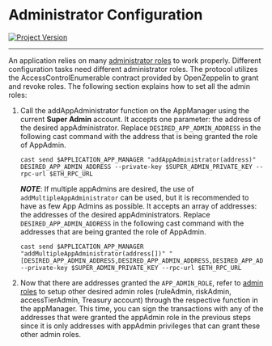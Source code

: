 # Administrator Configuration
[![Project Version][version-image]][version-url]

---

An application relies on many [administrator roles][admin-roles] to work properly. Different configuration tasks need different administrator roles. The protocol utilizes the AccessControlEnumerable contract provided by OpenZeppelin to grant and revoke roles. The following section explains how to set all the admin roles:

1. Call the addAppAdministrator function on the AppManager using the current **Super Admin** account. It accepts one parameter: the address of the desired appAdministrator. Replace `DESIRED_APP_ADMIN_ADDRESS` in the following cast command with the address that is being granted the role of AppAdmin.

      ````
      cast send $APPLICATION_APP_MANAGER "addAppAdministrator(address)" DESIRED_APP_ADMIN_ADDRESS --private-key $SUPER_ADMIN_PRIVATE_KEY --rpc-url $ETH_RPC_URL
      ````

      **_NOTE_**: If multiple appAdmins are desired, the use of `addMultipleAppAdministrator` can be used, but it is recommended to have as few App Admins as possible. It accepts an array of addresses: the addresses of the desired appAdministrators. Replace `DESIRED_APP_ADMIN_ADDRESS` in the following cast command with the addresses that are being granted the role of AppAdmin.

      ````
      cast send $APPLICATION_APP_MANAGER "addMultipleAppAdministrator(address[])" "[DESIRED_APP_ADMIN_ADDRESS,DESIRED_APP_ADMIN_ADDRESS,DESIRED_APP_ADMIN_ADDRESS]" --private-key $SUPER_ADMIN_PRIVATE_KEY --rpc-url $ETH_RPC_URL
      ````

2. Now that there are addresses granted the `APP_ADMIN_ROLE`, refer to [admin roles][admin-roles] to setup other desired admin roles (ruleAdmin, riskAdmin, accessTierAdmin, Treasury account) through the respective function in the appManager. This time, you can sign the transactions with any of the addresses that were granted the appAdmin role in the previous steps since it is only addresses with appAdmin privileges that can grant these other admin roles.


<!-- These are the header links -->
[version-image]: https://img.shields.io/badge/Version-2.0.0-brightgreen?style=for-the-badge&logo=appveyor
[version-url]: https://github.com/thrackle-io/rules-engine

<!-- These are the body links -->
[admin-roles]: ./ADMIN-ROLES.md 